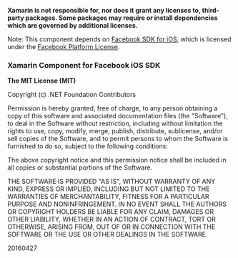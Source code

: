 **Xamarin is not responsible for, nor does it grant any licenses to, third-party packages. Some packages may require or install dependencies which are governed by additional licenses.**

Note: This component depends on [Facebook SDK for iOS](https://developers.facebook.com/docs/ios), which is licensed under the [Facebook Platform License](https://github.com/facebook/facebook-ios-sdk/blob/master/LICENSE).

### Xamarin Component for Facebook iOS SDK

**The MIT License (MIT)**

Copyright (c) .NET Foundation Contributors

Permission is hereby granted, free of charge, to any person obtaining a copy of this software and associated documentation files (the "Software"), to deal in the Software without restriction, including without limitation the rights to use, copy, modify, merge, publish, distribute, sublicense, and/or sell copies of the Software, and to permit persons to whom the Software is furnished to do so, subject to the following conditions:

The above copyright notice and this permission notice shall be included in all copies or substantial portions of the Software.

THE SOFTWARE IS PROVIDED "AS IS", WITHOUT WARRANTY OF ANY KIND, EXPRESS OR IMPLIED, INCLUDING BUT NOT LIMITED TO THE WARRANTIES OF MERCHANTABILITY, FITNESS FOR A PARTICULAR PURPOSE AND NONINFRINGEMENT. IN NO EVENT SHALL THE AUTHORS OR COPYRIGHT HOLDERS BE LIABLE FOR ANY CLAIM, DAMAGES OR OTHER LIABILITY, WHETHER IN AN ACTION OF CONTRACT, TORT OR OTHERWISE, ARISING FROM, OUT OF OR IN CONNECTION WITH THE SOFTWARE OR THE USE OR OTHER DEALINGS IN THE SOFTWARE.

20160427


